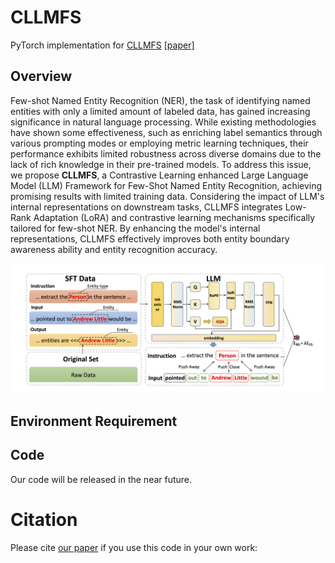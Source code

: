 # CLLMFS

PyTorch implementation for [CLLMFS](https://github.com/yuzilan/CLLMFS) [[paper]](https://github.com/yuzilan/CLLMFS/blob/main/CLLMFS.pdf)

## Overview

Few-shot Named Entity Recognition (NER), the task of identifying named entities with only a limited amount of labeled data, has gained increasing significance in natural language processing. While existing methodologies have shown some effectiveness, such as enriching label semantics through various prompting modes or employing metric learning techniques, their performance exhibits limited robustness across diverse domains due to the lack of rich knowledge in their pre-trained models. To address this issue, we propose **CLLMFS**, a Contrastive Learning enhanced Large Language Model (LLM) Framework for Few-Shot Named Entity Recognition, achieving promising results with limited training data. Considering the impact of LLM's internal representations on downstream tasks, CLLMFS integrates Low-Rank Adaptation (LoRA) and contrastive learning mechanisms specifically tailored for few-shot NER. By enhancing the model's internal representations, CLLMFS effectively improves both entity boundary awareness ability and entity recognition accuracy.

![](./CLLMFS.png)

## Environment Requirement

## Code

Our code will be released in the near future.

# Citation

Please cite [our paper](https://arxiv.org/) if you use this code in your own work:

```

```


